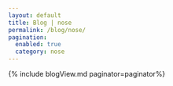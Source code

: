 ```yaml
---
layout: default
title: Blog | nose
permalink: /blog/nose/
pagination:
  enabled: true
  category: nose
---
```

{% include blogView.md paginator=paginator%}

